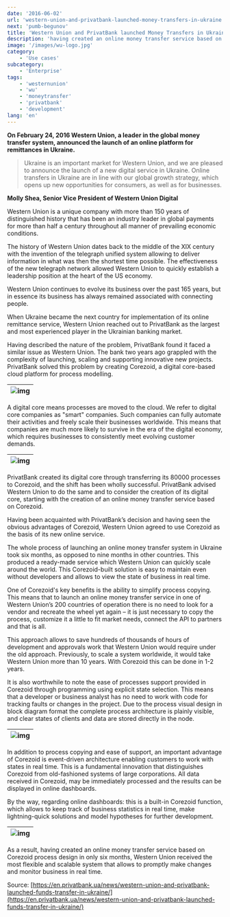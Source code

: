 ```yaml
---
date: '2016-06-02'
url: 'western-union-and-privatbank-launched-money-transfers-in-ukraine'
next: 'pumb-begunov'
title: 'Western Union and PrivatBank launched Money Transfers in Ukraine'
description: 'having created an online money transfer service based on Corezoid process design in only six months, Western Union received the most flexible and scalable system that allows to promptly make changes and monitor business in real time.'
image: '/images/wu-logo.jpg'
category:
    - 'Use cases'
subcategory:
	- 'Enterprise'
tags:
    - 'westernunion'
    - 'wu'
    - 'moneytransfer'
    - 'privatbank'
    - 'development' 
lang: 'en'
---
```


**On February 24, 2016 Western Union, a leader in the global money transfer system, announced the launch of an online platform for remittances in Ukraine.** 

> Ukraine is an important market for Western Union, and we are pleased to announce the launch of a new digital service in Ukraine. Online transfers in Ukraine are in line with our global growth strategy, which opens up new opportunities for consumers, as well as for businesses.

**Molly Shea, Senior Vice President of Western Union Digital**

Western Union is a unique company with more than 150 years of distinguished history that has been an industry leader in global payments for more than half a century throughout all manner of prevailing economic conditions.

The history of Western Union dates back to the middle of the XIX century with the invention of the telegraph unified system allowing to deliver information in what was then the shortest time possible. The effectiveness of the new telegraph network allowed Western Union to quickly establish a leadership position at the heart of the US economy.

Western Union continues to evolve its business over the past 165 years, but in essence its business has always remained associated with connecting people.

When Ukraine became the next country for implementation of its online remittance service, Western Union reached out to PrivatBank as the largest and most experienced player in the Ukrainian banking market.

Having described the nature of the problem, PrivatBank found it faced a similar issue as Western Union. The bank two years ago grappled with the complexity of launching, scaling and supporting innovative new projects. PrivatBank solved this problem by creating Corezoid, a digital core-based cloud platform for process modelling.

| ![img](/images/processes-moved-to-the-cloud.png) | 
| --- |

A digital core means processes are moved to the cloud. We refer to digital core companies as "smart" companies. Such companies can fully automate their activities and freely scale their businesses worldwide. This means that companies are much more likely to survive in the era of the digital economy, which requires businesses to consistently meet evolving customer demands.

| ![img](/images/80000-processes.png) | 
| --- |

PrivatBank created its digital core through transferring its 80000 processes to Corezoid, and the shift has been wholly successful. PrivatBank advised Western Union to do the same and to consider the creation of its digital core, starting with the creation of an online money transfer service based on Corezoid.

Having been acquainted with PrivatBank’s decision and having seen the obvious advantages of Corezoid, Western Union agreed to use Corezoid as the basis of its new online service.

The whole process of launching an online money transfer system in Ukraine took six months, as opposed to nine months in other countries. This produced a ready-made service which Western Union can quickly scale around the world. This Corezoid-built solution is easy to maintain even without developers and allows to view the state of business in real time.

One of Corezoid's key benefits is the ability to simplify process copying. This means that to launch an online money transfer service in one of Western Union’s 200 countries of operation there is no need to look for a vendor and recreate the wheel yet again – it is just necessary to copy the process, customize it a little to fit market needs, connect the API to partners and that is all.

This approach allows to save hundreds of thousands of hours of development and approvals work that Western Union would require under the old approach. Previously, to scale a system worldwide, it would take Western Union more than 10 years. With Corezoid this can be done in 1-2 years.

It is also worthwhile to note the ease of processes support provided in Corezoid through programming using explicit state selection. This means that a developer or business analyst has no need to work with code for tracking faults or changes in the project. Due to the process visual design in block diagram format the complete process architecture is plainly visible, and clear states of clients and data are stored directly in the node.

| ![img](/images/corezoid-process-example.png) | 
| --- |

In addition to process copying and ease of support, an important advantage of Corezoid is event-driven architecture enabling customers to work with states in real time. This is a fundamental innovation that distinguishes Corezoid from old-fashioned systems of large corporations. All data received in Corezoid, may be immediately processed and the results can be displayed in online dashboards.

By the way, regarding online dashboards: this is a built-in Corezoid function, which allows to keep track of business statistics in real time, make lightning-quick solutions and model hypotheses for further development.

| ![img](/images/corezoid-dashboard.png) | 
| --- |

As a result, having created an online money transfer service based on Corezoid process design in only six months, Western Union received the most flexible and scalable system that allows to promptly make changes and monitor business in real time.

Source: [https://en.privatbank.ua/news/western-union-and-privatbank-launched-funds-transfer-in-ukraine/](https://en.privatbank.ua/news/western-union-and-privatbank-launched-funds-transfer-in-ukraine/)
